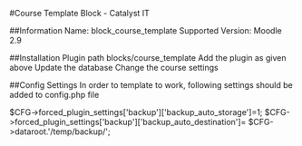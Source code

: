 #Course Template Block - Catalyst IT

##Information
Name: block_course_template
Supported Version: Moodle 2.9


##Installation
Plugin path blocks/course_template
Add the plugin as given above
Update the database
Change the course settings


##Config Settings
In order to template to work, following settings should be added to config.php file

$CFG->forced_plugin_settings['backup']['backup_auto_storage']=1;
$CFG->forced_plugin_settings['backup']['backup_auto_destination']= $CFG->dataroot.'/temp/backup/';
